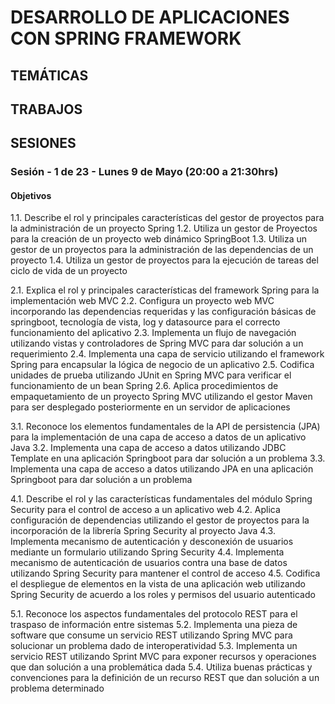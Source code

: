 # DESARROLLO DE APLICACIONES CON SPRING FRAMEWORK 

## TEMÁTICAS 

## TRABAJOS 


## SESIONES 

### Sesión - 1 de 23 - Lunes 9 de Mayo (20:00 a 21:30hrs)

#### Objetivos 

1.1. Describe el rol y principales características del gestor de proyectos para la administración de un proyecto Spring 
1.2. Utiliza un gestor de Proyectos para la creación de un proyecto web dinámico SpringBoot 
1.3. Utiliza un gestor de un proyectos para la administración de las dependencias de un proyecto 
1.4. Utiliza un gestor de proyectos para la ejecución de tareas del ciclo de vida de un proyecto 

2.1. Explica el rol y principales características del framework Spring para la implementación web MVC 
2.2. Configura un proyecto web MVC incorporando las dependencias requeridas y las configuración básicas de springboot, tecnología de vista, log y datasource para el correcto funcionamiento del aplicativo 
2.3. Implementa un flujo de navegación utilizando vistas y controladores de Spring MVC para dar solución a un requerimiento 
2.4. Implementa una capa de servicio utilizando el framework Spring para encapsular la lógica de negocio de un aplicativo 
2.5. Codifica unidades de prueba utilizando JUnit en Spring MVC para verificar el funcionamiento de un bean Spring 
2.6. Aplica procedimientos de empaquetamiento de un proyecto Spring MVC utilizando el gestor Maven para ser desplegado posteriormente en un servidor de aplicaciones 

3.1. Reconoce los elementos fundamentales de la API de persistencia (JPA) para la implementación de una capa de acceso a datos de un aplicativo Java 
3.2. Implementa una capa de acceso a datos utilizando JDBC Template en una aplicación Springboot para dar solución a un problema 
3.3. Implementa una capa de acceso a datos utilizando JPA en una aplicación Springboot para dar solución a un problema 

4.1. Describe el rol y las características fundamentales del módulo Spring Security para el control de acceso a un aplicativo web 
4.2. Aplica configuración de dependencias utilizando el gestor de proyectos para la incorporación de la librería Spring Security al proyecto Java 
4.3. Implementa mecanismo de autenticación y desconexión de usuarios mediante un formulario utilizando Spring Security 
4.4. Implementa mecanismo de autenticación de usuarios contra una base de datos utilizando Spring Security para mantener el control de acceso 
4.5. Codifica el despliegue de elementos en la vista de una aplicación web utilizando Spring Security de acuerdo a los roles y permisos del usuario autenticado 

5.1. Reconoce los aspectos fundamentales del protocolo REST para el traspaso de información entre sistemas 
5.2. Implementa una pieza de software que consume un servicio REST utilizando Spring MVC para solucionar un problema dado de interoperatividad 
5.3. Implementa un servicio REST utilizando Sprint MVC para exponer recursos y operaciones que dan solución a una problemática dada 
5.4. Utiliza buenas prácticas y convenciones para la definición de un recurso REST que dan solución a un problema determinado 




